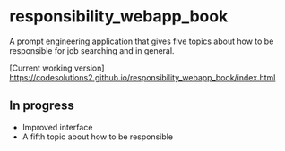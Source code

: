# responsibility_webapp_book

A prompt engineering application that gives five topics about how to be responsible for job searching and in general.

[Current working version] https://codesolutions2.github.io/responsibility_webapp_book/index.html


## In progress
- Improved interface
- A fifth topic about how to be responsible

